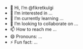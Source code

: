 - 👋 Hi, I’m @fikretkulgi
- 👀 I’m interested in ...
- 🌱 I’m currently learning ...
- 💞️ I’m looking to collaborate on ...
- 📫 How to reach me ...
- 😄 Pronouns: ...
- ⚡ Fun fact: ...

<!---
fikretkulgi/fikretkulgi is a ✨ special ✨ repository because its `README.md` (this file) appears on your GitHub profile.
You can click the Preview link to take a look at your changes.
--->

